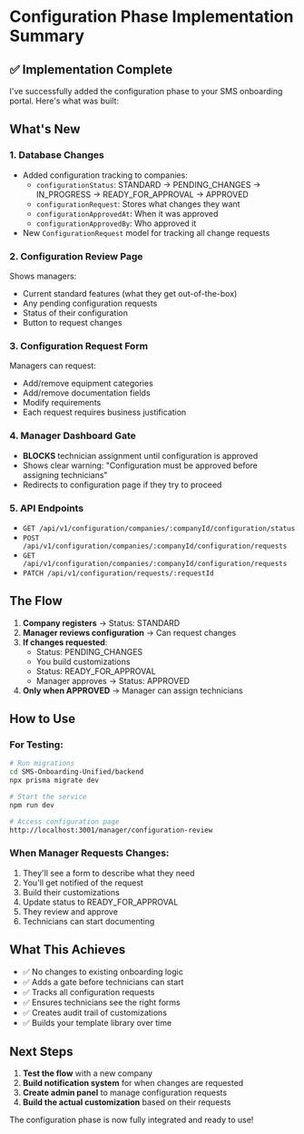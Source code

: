 # Configuration Phase Implementation Summary

## ✅ Implementation Complete

I've successfully added the configuration phase to your SMS onboarding portal. Here's what was built:

## What's New

### 1. **Database Changes**
- Added configuration tracking to companies:
  - `configurationStatus`: STANDARD → PENDING_CHANGES → IN_PROGRESS → READY_FOR_APPROVAL → APPROVED
  - `configurationRequest`: Stores what changes they want
  - `configurationApprovedAt`: When it was approved
  - `configurationApprovedBy`: Who approved it
- New `ConfigurationRequest` model for tracking all change requests

### 2. **Configuration Review Page** 
Shows managers:
- Current standard features (what they get out-of-the-box)
- Any pending configuration requests
- Status of their configuration
- Button to request changes

### 3. **Configuration Request Form**
Managers can request:
- Add/remove equipment categories
- Add/remove documentation fields
- Modify requirements
- Each request requires business justification

### 4. **Manager Dashboard Gate**
- **BLOCKS** technician assignment until configuration is approved
- Shows clear warning: "Configuration must be approved before assigning technicians"
- Redirects to configuration page if they try to proceed

### 5. **API Endpoints**
- `GET /api/v1/configuration/companies/:companyId/configuration/status`
- `POST /api/v1/configuration/companies/:companyId/configuration/requests`
- `GET /api/v1/configuration/companies/:companyId/configuration/requests`
- `PATCH /api/v1/configuration/requests/:requestId`

## The Flow

1. **Company registers** → Status: STANDARD
2. **Manager reviews configuration** → Can request changes
3. **If changes requested**:
   - Status: PENDING_CHANGES
   - You build customizations
   - Status: READY_FOR_APPROVAL
   - Manager approves → Status: APPROVED
4. **Only when APPROVED** → Manager can assign technicians

## How to Use

### For Testing:
```bash
# Run migrations
cd SMS-Onboarding-Unified/backend
npx prisma migrate dev

# Start the service
npm run dev

# Access configuration page
http://localhost:3001/manager/configuration-review
```

### When Manager Requests Changes:
1. They'll see a form to describe what they need
2. You'll get notified of the request
3. Build their customizations
4. Update status to READY_FOR_APPROVAL
5. They review and approve
6. Technicians can start documenting

## What This Achieves

- ✅ No changes to existing onboarding logic
- ✅ Adds a gate before technicians can start
- ✅ Tracks all configuration requests
- ✅ Ensures technicians see the right forms
- ✅ Creates audit trail of customizations
- ✅ Builds your template library over time

## Next Steps

1. **Test the flow** with a new company
2. **Build notification system** for when changes are requested
3. **Create admin panel** to manage configuration requests
4. **Build the actual customization** based on their requests

The configuration phase is now fully integrated and ready to use!